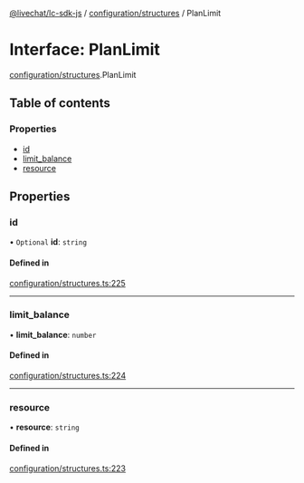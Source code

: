 [@livechat/lc-sdk-js](../README.md) / [configuration/structures](../modules/configuration_structures.md) / PlanLimit

# Interface: PlanLimit

[configuration/structures](../modules/configuration_structures.md).PlanLimit

## Table of contents

### Properties

- [id](configuration_structures.PlanLimit.md#id)
- [limit\_balance](configuration_structures.PlanLimit.md#limit_balance)
- [resource](configuration_structures.PlanLimit.md#resource)

## Properties

### id

• `Optional` **id**: `string`

#### Defined in

[configuration/structures.ts:225](https://github.com/livechat/lc-sdk-js/blob/4da1eb6/src/configuration/structures.ts#L225)

___

### limit\_balance

• **limit\_balance**: `number`

#### Defined in

[configuration/structures.ts:224](https://github.com/livechat/lc-sdk-js/blob/4da1eb6/src/configuration/structures.ts#L224)

___

### resource

• **resource**: `string`

#### Defined in

[configuration/structures.ts:223](https://github.com/livechat/lc-sdk-js/blob/4da1eb6/src/configuration/structures.ts#L223)

